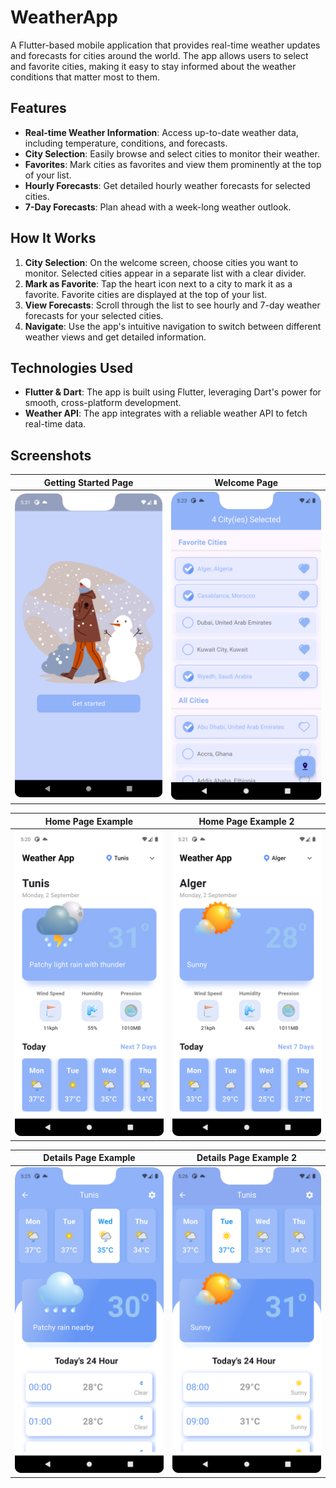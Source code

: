 # WeatherApp

A Flutter-based mobile application that provides real-time weather updates and forecasts for cities around the world. The app allows users to select and favorite cities, making it easy to stay informed about the weather conditions that matter most to them.

## Features

- **Real-time Weather Information**: Access up-to-date weather data, including temperature, conditions, and forecasts.
- **City Selection**: Easily browse and select cities to monitor their weather.
- **Favorites**: Mark cities as favorites and view them prominently at the top of your list.
- **Hourly Forecasts**: Get detailed hourly weather forecasts for selected cities.
- **7-Day Forecasts**: Plan ahead with a week-long weather outlook.

## How It Works

1. **City Selection**: On the welcome screen, choose cities you want to monitor. Selected cities appear in a separate list with a clear divider.
2. **Mark as Favorite**: Tap the heart icon next to a city to mark it as a favorite. Favorite cities are displayed at the top of your list.
3. **View Forecasts**: Scroll through the list to see hourly and 7-day weather forecasts for your selected cities.
4. **Navigate**: Use the app's intuitive navigation to switch between different weather views and get detailed information.

## Technologies Used

- **Flutter & Dart**: The app is built using Flutter, leveraging Dart's power for smooth, cross-platform development.
- **Weather API**: The app integrates with a reliable weather API to fetch real-time data.

## Screenshots

| Getting Started Page                    | Welcome Page                       |
| --------------------------------------- | ---------------------------------- |
| <img src="./Screenshots/getting%20started%20page.png" width="300"/> | <img src="./Screenshots/welcome%20page.png" width="300"/> |

| Home Page Example                       | Home Page Example 2                |
| --------------------------------------- | ---------------------------------- |
| <img src="./Screenshots/home%20page%20example.png" width="300"/> | <img src="./Screenshots/home%20page%20example%202.png" width="300"/> |

| Details Page Example                    | Details Page Example 2             |
| --------------------------------------- | ---------------------------------- |
| <img src="./Screenshots/details%20page%20example.png" width="300"/> | <img src="./Screenshots/details%20page%20example%202.png" width="300"/> |
